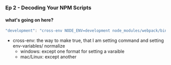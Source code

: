 ### Ep 2 - Decoding Your NPM Scripts
#### what's going on here?
```javaScript
"development": "cross-env NODE_ENV=development node_modules/webpack/bin/webpack.js --progress --hide-modules --config=node_modules/laravel-mix/setup/webpack.config.js"
```
- cross-env: the way to make true, that I am setting command and setting env-variables/ normalize 
    - windows: except one format for setting a varaible
    - mac/Linux: except another


